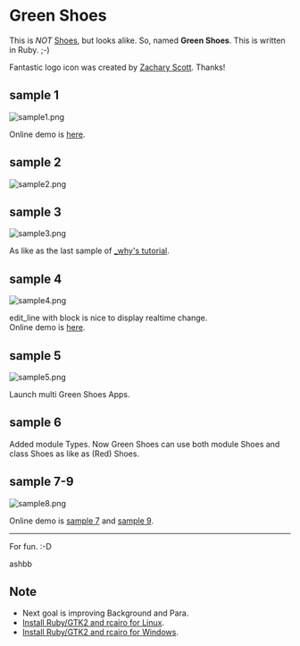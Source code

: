Green Shoes
=========

This is *NOT* [Shoes](http://shoes.heroku.com/), but looks alike. So, named **Green Shoes**. This is written in Ruby. ;-)

Fantastic logo icon was created by [Zachary Scott](http://github.com/zacharyscott). Thanks!

sample 1
--------

![sample1.png](http://github.com/ashbb/green_shoes/raw/master/snapshots/sample1.png)

Online demo is [here](http://www.rin-shun.com/shoes/green-shoes-sample1.swf.html).

sample 2
--------

![sample2.png](http://github.com/ashbb/green_shoes/raw/master/snapshots/sample2.png)

sample 3
--------

![sample3.png](http://github.com/ashbb/green_shoes/raw/master/snapshots/sample3.png)

As like as the last sample of [_why's tutorial](http://github.com/ashbb/shoes_tutorial_walkthrough).

sample 4
--------

![sample4.png](http://github.com/ashbb/green_shoes/raw/master/snapshots/sample4.png)

edit_line with block is nice to display realtime change.     
Online demo is [here](http://www.rin-shun.com/shoes/green-shoes-sample4.swf.html).

sample 5
--------

![sample5.png](http://github.com/ashbb/green_shoes/raw/master/snapshots/sample5.png)

Launch multi Green Shoes Apps.

sample 6
--------

Added module Types. Now Green Shoes can use both module Shoes and class Shoes as like as (Red) Shoes.

sample 7-9
----------

![sample8.png](http://github.com/ashbb/green_shoes/raw/master/snapshots/sample8.png)

Online demo is [sample 7](http://www.rin-shun.com/shoes/green-shoes-sample7.swf.html) and [sample 9](http://www.rin-shun.com/shoes/green-shoes-sample9.swf.html).

-----------------

For fun. :-D

ashbb

Note
----

- Next goal is improving Background and Para.
- [Install Ruby/GTK2 and rcairo for Linux](http://github.com/ashbb/shoes_hack_note/tree/master/md/hack030.md).
- [Install Ruby/GTK2 and rcairo for Windows](http://github.com/ashbb/shoes_hack_note/tree/master/md/hack031.md).
